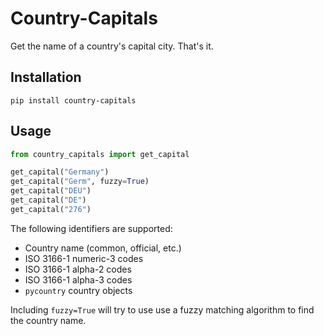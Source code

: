 # Country-Capitals
Get the name of a country's capital city. That's it.

## Installation
```
pip install country-capitals
```

## Usage
```python
from country_capitals import get_capital

get_capital("Germany")
get_capital("Germ", fuzzy=True)
get_capital("DEU")
get_capital("DE")
get_capital("276")
```

The following identifiers are supported:
- Country name (common, official, etc.)
- ISO 3166-1 numeric-3 codes
- ISO 3166-1 alpha-2 codes
- ISO 3166-1 alpha-3 codes
- `pycountry` country objects

Including `fuzzy=True` will try to use use a fuzzy matching algorithm to find the country name.